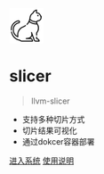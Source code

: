 ![logo](_media/icon.png)

# slicer

> llvm-slicer

* 支持多种切片方式
* 切片结果可视化
* 通过dokcer容器部署

[进入系统](http://lab.nuptuas.top:8081/)
[使用说明](#首页)
